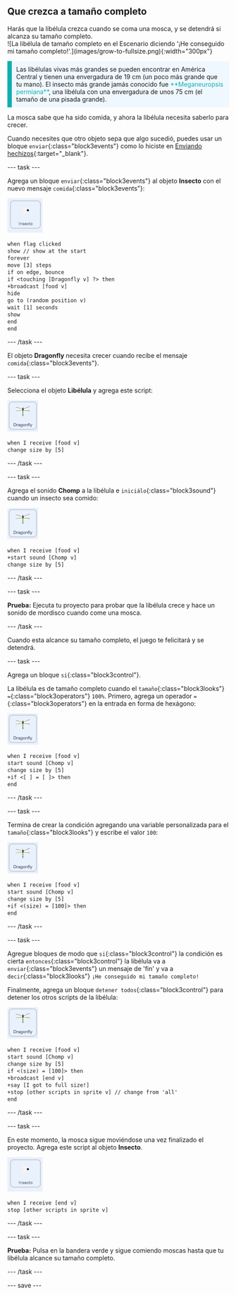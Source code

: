 ## Que crezca a tamaño completo

<div style="display: flex; flex-wrap: wrap">
<div style="flex-basis: 200px; flex-grow: 1; margin-right: 15px;">
Harás que la libélula crezca cuando se coma una mosca, y se detendrá si alcanza su tamaño completo.
</div>
<div>
![La libélula de tamaño completo en el Escenario diciendo '¡He conseguido mi tamaño completo!'.](images/grow-to-fullsize.png){:width="300px"}
</div>
</div>

<p style="border-left: solid; border-width:10px; border-color: #0faeb0; background-color: aliceblue; padding: 10px;">
Las libélulas vivas más grandes se pueden encontrar en América Central y tienen una envergadura de 19 cm (un poco más grande que tu mano). El insecto más grande jamás conocido fue <span style="color: #0faeb0">**Meganeuropsis permiana**</span>, una libélula con una envergadura de unos 75 cm (el tamaño de una pisada grande).</p>

La mosca sabe que ha sido comida, y ahora la libélula necesita saberlo para crecer.

Cuando necesites que otro objeto sepa que algo sucedió, puedes usar un bloque `enviar`{:class="block3events"} como lo hiciste en [Enviando hechizos](https://projects.raspberrypi.org/en/projects/broadcasting-spells){:target="_blank"}.

--- task ---

Agrega un bloque `enviar`{:class="block3events"} al objeto **Insecto** con el nuevo mensaje `comida`{:class="block3events"}:

![](images/fly-icon.png)

```blocks3
when flag clicked
show // show at the start
forever
move [3] steps
if on edge, bounce
if <touching [Dragonfly v] ?> then
+broadcast [food v]
hide
go to (random position v)
wait [1] seconds
show
end
end
```
--- /task ---

El objeto **Dragonfly** necesita crecer cuando recibe el mensaje `comida`{:class="block3events"}.

--- task ---

Selecciona el objeto **Libélula** y agrega este script:

![](images/dragonfly-icon.png)

```blocks3 
when I receive [food v]
change size by [5]
```

--- /task ---

--- task ---

Agrega el sonido **Chomp** a la libélula e `iniciálo`{:class="block3sound"} cuando un insecto sea comido:

![](images/dragonfly-icon.png)

```blocks3 
when I receive [food v]
+start sound [Chomp v]
change size by [5]
```
--- /task ---

--- task ---

**Prueba:** Ejecuta tu proyecto para probar que la libélula crece y hace un sonido de mordisco cuando come una mosca.

--- /task ---

Cuando esta alcance su tamaño completo, el juego te felicitará y se detendrá.

--- task ---

Agrega un bloque `si`{:class="block3control"}.

La libélula es de tamaño completo cuando el `tamaño`{:class="block3looks"} `=`{:class="block3operators"} `100%`. Primero, agrega un operador `=`{:class="block3operators"} en la entrada en forma de hexágono:

![](images/dragonfly-icon.png)

```blocks3
when I receive [food v]
start sound [Chomp v]
change size by [5]
+if <[ ] = [ ]> then
end
```
--- /task ---

--- task ---

Termina de crear la condición agregando una variable personalizada para el `tamaño`{:class="block3looks"} y escribe el valor `100`:

![](images/dragonfly-icon.png)

```blocks3
when I receive [food v]
start sound [Chomp v]
change size by [5]
+if <(size) = [100]> then
end
```
--- /task ---

--- task ---

Agregue bloques de modo que `si`{:class="block3control"} la condición es cierta `entonces`{:class="block3control"} la libélula va a `enviar`{:class="block3events"} un mensaje de 'fin' y va a `decir`{:class="block3looks"} `¡He conseguido mi tamaño completo!`

Finalmente, agrega un bloque `detener todos`{:class="block3control"} para detener los otros scripts de la libélula:

![](images/dragonfly-icon.png)

```blocks3
when I receive [food v]
start sound [Chomp v]
change size by [5]
if <(size) = [100]> then
+broadcast [end v]
+say [I got to full size!]
+stop [other scripts in sprite v] // change from 'all'
end
```
--- /task ---

--- task ---

En este momento, la mosca sigue moviéndose una vez finalizado el proyecto. Agrega este script al objeto **Insecto**.

![](images/fly-icon.png)

```blocks3
when I receive [end v]
stop [other scripts in sprite v]
```

--- /task ---

--- task ---

**Prueba:** Pulsa en la bandera verde y sigue comiendo moscas hasta que tu libélula alcance su tamaño completo.

--- /task ---

--- save ---
